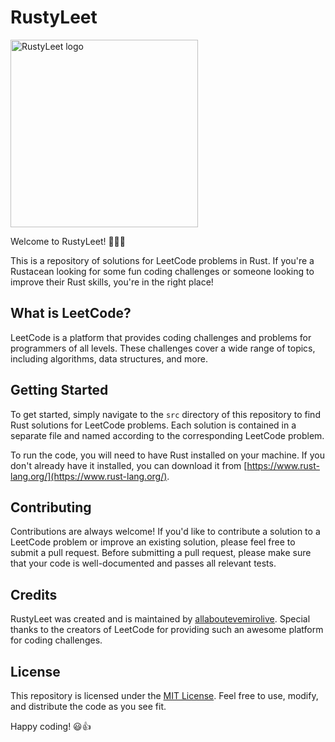 # RustyLeet

<img src="https://github.com/allaboutevemirolive/RustyLeet/blob/main/.github/rustyCrab2.png" width="300" height="300" alt="RustyLeet logo">


Welcome to RustyLeet! 🦀👨‍💻

This is a repository of solutions for LeetCode problems in Rust. If you're a Rustacean looking for some fun coding challenges or someone looking to improve their Rust skills, you're in the right place!

## What is LeetCode?

LeetCode is a platform that provides coding challenges and problems for programmers of all levels. These challenges cover a wide range of topics, including algorithms, data structures, and more.

## Getting Started

To get started, simply navigate to the `src` directory of this repository to find Rust solutions for LeetCode problems. Each solution is contained in a separate file and named according to the corresponding LeetCode problem.

To run the code, you will need to have Rust installed on your machine. If you don't already have it installed, you can download it from [https://www.rust-lang.org/](https://www.rust-lang.org/).

## Contributing

Contributions are always welcome! If you'd like to contribute a solution to a LeetCode problem or improve an existing solution, please feel free to submit a pull request. Before submitting a pull request, please make sure that your code is well-documented and passes all relevant tests.

## Credits

RustyLeet was created and is maintained by [allaboutevemirolive](https://github.com/allaboutevemirolive). Special thanks to the creators of LeetCode for providing such an awesome platform for coding challenges.

## License

This repository is licensed under the [MIT License](https://opensource.org/licenses/MIT). Feel free to use, modify, and distribute the code as you see fit.

Happy coding! 😃👍



